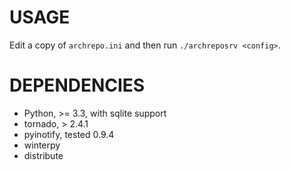 USAGE
====
Edit a copy of `archrepo.ini` and then run `./archreposrv <config>`.

DEPENDENCIES
====

* Python, &gt;= 3.3, with sqlite support
* tornado, > 2.4.1
* pyinotify, tested 0.9.4
* winterpy
* distribute

